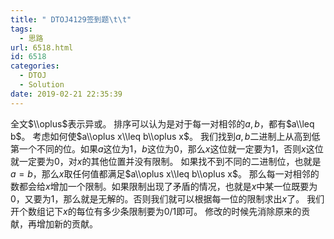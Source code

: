 ```yaml
---
title: " DTOJ4129签到题\t\t"
tags:
  - 思路
url: 6518.html
id: 6518
categories:
  - DTOJ
  - Solution
date: 2019-02-21 22:35:39
---
```


全文$\\oplus$表示异或。 排序可以认为是对于每一对相邻的$a,b$，都有$a\\leq b$。 考虑如何使$a\\oplus x\\leq b\\oplus x$。 我们找到$a,b$二进制上从高到低第一个不同的位。如果$a$这位为$1$，$b$这位为$0$，那么$x$这位就一定要为$1$，否则$x$这位就一定要为$0$，对$x$的其他位置并没有限制。 如果找不到不同的二进制位，也就是$a=b$，那么$x$取任何值都满足$a\\oplus x\\leq b\\oplus x$。 那么每一对相邻的数都会给$x$增加一个限制。如果限制出现了矛盾的情况，也就是$x$中某一位既要为$0$，又要为$1$，那么就是无解的。否则我们就可以根据每一位的限制求出$x$了。 我们开个数组记下$x$的每位有多少条限制要为$0/1$即可。 修改的时候先消除原来的贡献，再增加新的贡献。